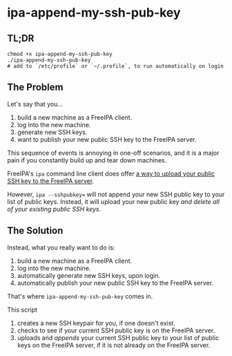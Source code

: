 # ipa-append-my-ssh-pub-key

## TL;DR
```
chmod +x ipa-append-my-ssh-pub-key
./ipa-append-my-ssh-pub-key
# add to `/etc/profile` or `~/.profile`, to run automatically on login
```

## The Problem
Let's say that you...
1. build a new machine as a FreeIPA client.
1. log into the new machine.
1. generate new SSH keys.
1. want to publish your new public SSH key to the FreeIPA server.

This sequence of events is annoying in one-off scenarios, and it is a major
pain if you constantly build up and tear down machines.

FreeIPA's `ipa` command line client does offer [a way to upload your public SSH key to the FreeIPA server](https://access.redhat.com/documentation/en-us/red_hat_enterprise_linux/6/html/identity_management_guide/user-keys#uploading-user-keys).

However, `ipa --sshpubkey=` will not append your new SSH public key to your list
of public keys.  Instead, it will upload your new public key *and* *delete*
*all* *of* *your* *existing* *public* *SSH* *keys*.

## The Solution
Instead, what you really want to do is:
1. build a new machine as a FreeIPA client.
1. log into the new machine.
1. automatically generate new SSH keys, upon login.
1. automatically publish your new public SSH key to the FreeIPA server.

That's where `ipa-append-my-ssh-pub-key` comes in.

This script
1. creates a new SSH keypair for you, if one doesn't exist.
1. checks to see if your current SSH public key is on the FreeIPA server.
1. uploads and *appends* your current SSH public key to your list of public keys
   on the FreeIPA server, if it is not already on the FreeIPA server.
